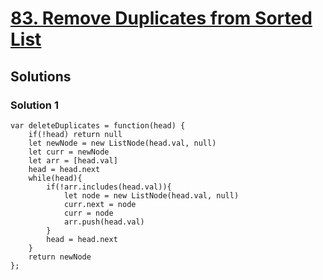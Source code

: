 # [83. Remove Duplicates from Sorted List](https://leetcode.com/problems/remove-duplicates-from-sorted-list/)

## Solutions

### Solution 1

```
var deleteDuplicates = function(head) {
    if(!head) return null
    let newNode = new ListNode(head.val, null)
    let curr = newNode
    let arr = [head.val]
    head = head.next
    while(head){
        if(!arr.includes(head.val)){
            let node = new ListNode(head.val, null)
            curr.next = node
            curr = node
            arr.push(head.val)
        }
        head = head.next
    }
    return newNode
};
```